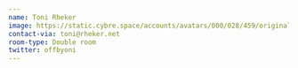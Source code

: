 ```yaml
---
name: Toni Rheker
image: https://static.cybre.space/accounts/avatars/000/028/459/original/d28b1f282583837f.jpg
contact-via: toni@rheker.net
room-type: Double room
twitter: offbyoni
---
```

